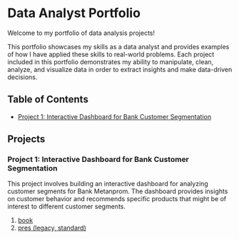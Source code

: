 # Data Analyst Portfolio
Welcome to my portfolio of data analysis projects! 

This portfolio showcases my skills as a data analyst and provides examples of how I have applied these skills to real-world problems. Each project included in this portfolio demonstrates my ability to manipulate, clean, analyze, and visualize data in order to extract insights and make data-driven decisions.


## Table of Contents

- [Project 1: Interactive Dashboard for Bank Customer Segmentation](#project-1)

## Projects

### Project 1: Interactive Dashboard for Bank Customer Segmentation<a name="project-1"></a>

This project involves building an interactive dashboard for analyzing customer segments for Bank Metanprom. The dashboard provides insights on customer behavior and recommends specific products that might be of interest to different customer segments.

01. [book](link)
02. [pres (legacy, standard)](link)
